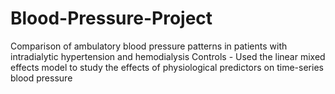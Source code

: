 # Blood-Pressure-Project
Comparison of ambulatory blood pressure patterns in patients with intradialytic hypertension and hemodialysis Controls - Used the linear mixed effects model to study the effects of physiological predictors on time-series blood pressure  


